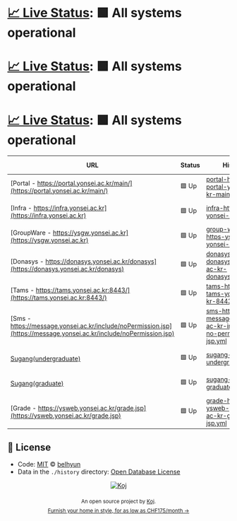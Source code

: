 # [📈 Live Status](https://belhyun.github.io/yonsei-upptime/): <!--live status--> **🟩 All systems operational**

# [📈 Live Status](https://belhyun.github.io/yonsei-upptime/): <!--live status--> **🟩 All systems operational**

# [📈 Live Status](https://belhyun.github.io/yonsei-upptime/): <!--live status--> **🟩 All systems operational**

<!--start: status pages-->
| URL | Status | History | Response Time | Uptime |
| --- | ------ | ------- | ------------- | ------ |
| [Portal - https://portal.yonsei.ac.kr/main/](https://portal.yonsei.ac.kr/main/) | 🟩 Up | [portal-https-portal-yonsei-ac-kr-main.yml](https://github.com/belhyun/yonsei-upptime/commits/master/history/portal-https-portal-yonsei-ac-kr-main.yml) | <img alt="Response time graph" src="./graphs/portal-https-portal-yonsei-ac-kr-main.png" height="20"> 2206ms | ![Uptime 100.00%](https://img.shields.io/endpoint?url=https%3A%2F%2Fraw.githubusercontent.com%2Fbelhyun%2Fyonsei-upptime%2Fmaster%2Fapi%2Fportal-https-portal-yonsei-ac-kr-main%2Fuptime.json)
| [Infra - https://infra.yonsei.ac.kr](https://infra.yonsei.ac.kr) | 🟩 Up | [infra-https-infra-yonsei-ac-kr.yml](https://github.com/belhyun/yonsei-upptime/commits/master/history/infra-https-infra-yonsei-ac-kr.yml) | <img alt="Response time graph" src="./graphs/infra-https-infra-yonsei-ac-kr.png" height="20"> 1141ms | ![Uptime 100.00%](https://img.shields.io/endpoint?url=https%3A%2F%2Fraw.githubusercontent.com%2Fbelhyun%2Fyonsei-upptime%2Fmaster%2Fapi%2Finfra-https-infra-yonsei-ac-kr%2Fuptime.json)
| [GroupWare - https://ysgw.yonsei.ac.kr](https://ysgw.yonsei.ac.kr) | 🟩 Up | [group-ware-https-ysgw-yonsei-ac-kr.yml](https://github.com/belhyun/yonsei-upptime/commits/master/history/group-ware-https-ysgw-yonsei-ac-kr.yml) | <img alt="Response time graph" src="./graphs/group-ware-https-ysgw-yonsei-ac-kr.png" height="20"> 1141ms | ![Uptime 100.00%](https://img.shields.io/endpoint?url=https%3A%2F%2Fraw.githubusercontent.com%2Fbelhyun%2Fyonsei-upptime%2Fmaster%2Fapi%2Fgroup-ware-https-ysgw-yonsei-ac-kr%2Fuptime.json)
| [Donasys - https://donasys.yonsei.ac.kr/donasys](https://donasys.yonsei.ac.kr/donasys) | 🟩 Up | [donasys-https-donasys-yonsei-ac-kr-donasys.yml](https://github.com/belhyun/yonsei-upptime/commits/master/history/donasys-https-donasys-yonsei-ac-kr-donasys.yml) | <img alt="Response time graph" src="./graphs/donasys-https-donasys-yonsei-ac-kr-donasys.png" height="20"> 1270ms | ![Uptime 100.00%](https://img.shields.io/endpoint?url=https%3A%2F%2Fraw.githubusercontent.com%2Fbelhyun%2Fyonsei-upptime%2Fmaster%2Fapi%2Fdonasys-https-donasys-yonsei-ac-kr-donasys%2Fuptime.json)
| [Tams - https://tams.yonsei.ac.kr:8443/](https://tams.yonsei.ac.kr:8443/) | 🟩 Up | [tams-https-tams-yonsei-ac-kr-8443.yml](https://github.com/belhyun/yonsei-upptime/commits/master/history/tams-https-tams-yonsei-ac-kr-8443.yml) | <img alt="Response time graph" src="./graphs/tams-https-tams-yonsei-ac-kr-8443.png" height="20"> 1066ms | ![Uptime 100.00%](https://img.shields.io/endpoint?url=https%3A%2F%2Fraw.githubusercontent.com%2Fbelhyun%2Fyonsei-upptime%2Fmaster%2Fapi%2Ftams-https-tams-yonsei-ac-kr-8443%2Fuptime.json)
| [Sms - https://message.yonsei.ac.kr/include/noPermission.jsp](https://message.yonsei.ac.kr/include/noPermission.jsp) | 🟩 Up | [sms-https-message-yonsei-ac-kr-include-no-permission-jsp.yml](https://github.com/belhyun/yonsei-upptime/commits/master/history/sms-https-message-yonsei-ac-kr-include-no-permission-jsp.yml) | <img alt="Response time graph" src="./graphs/sms-https-message-yonsei-ac-kr-include-no-permission-jsp.png" height="20"> 907ms | ![Uptime 100.00%](https://img.shields.io/endpoint?url=https%3A%2F%2Fraw.githubusercontent.com%2Fbelhyun%2Fyonsei-upptime%2Fmaster%2Fapi%2Fsms-https-message-yonsei-ac-kr-include-no-permission-jsp%2Fuptime.json)
| [Sugang(undergraduate)](https://ysweb.yonsei.ac.kr/websquare/websquare.jsp?w2xPath=/wq/login/hakbu_login.xml) | 🟩 Up | [sugang-undergraduate.yml](https://github.com/belhyun/yonsei-upptime/commits/master/history/sugang-undergraduate.yml) | <img alt="Response time graph" src="./graphs/sugang-undergraduate.png" height="20"> 843ms | ![Uptime 100.00%](https://img.shields.io/endpoint?url=https%3A%2F%2Fraw.githubusercontent.com%2Fbelhyun%2Fyonsei-upptime%2Fmaster%2Fapi%2Fsugang-undergraduate%2Fuptime.json)
| [Sugang(graduate)](https://ysweb.yonsei.ac.kr/graduate.jsp) | 🟩 Up | [sugang-graduate.yml](https://github.com/belhyun/yonsei-upptime/commits/master/history/sugang-graduate.yml) | <img alt="Response time graph" src="./graphs/sugang-graduate.png" height="20"> 152ms | ![Uptime 100.00%](https://img.shields.io/endpoint?url=https%3A%2F%2Fraw.githubusercontent.com%2Fbelhyun%2Fyonsei-upptime%2Fmaster%2Fapi%2Fsugang-graduate%2Fuptime.json)
| [Grade - https://ysweb.yonsei.ac.kr/grade.jsp](https://ysweb.yonsei.ac.kr/grade.jsp) | 🟩 Up | [grade-https-ysweb-yonsei-ac-kr-grade-jsp.yml](https://github.com/belhyun/yonsei-upptime/commits/master/history/grade-https-ysweb-yonsei-ac-kr-grade-jsp.yml) | <img alt="Response time graph" src="./graphs/grade-https-ysweb-yonsei-ac-kr-grade-jsp.png" height="20"> 152ms | ![Uptime 100.00%](https://img.shields.io/endpoint?url=https%3A%2F%2Fraw.githubusercontent.com%2Fbelhyun%2Fyonsei-upptime%2Fmaster%2Fapi%2Fgrade-https-ysweb-yonsei-ac-kr-grade-jsp%2Fuptime.json)
<!--end: status pages-->

## 📄 License

- Code: [MIT](./LICENSE) © [belhyun](http://belhyun.blogspot.com)
- Data in the `./history` directory: [Open Database License](https://opendatacommons.org/licenses/odbl/1-0/)

<p align="center">
  <a href="https://koj.co">
    <img width="44" alt="Koj" src="https://kojcdn.com/v1598284251/website-v2/koj-github-footer_m089ze.svg">
  </a>
</p>
<p align="center">
  <sub>An open source project by <a href="https://koj.co">Koj</a>. <br> <a href="https://koj.co">Furnish your home in style, for as low as CHF175/month →</a></sub>
</p>
